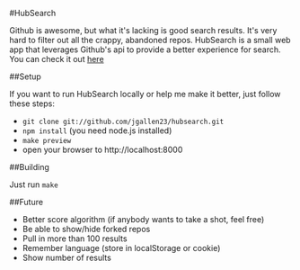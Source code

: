 #HubSearch

Github is awesome, but what it's lacking is good search results.  It's very hard to filter out all the crappy, abandoned repos.  HubSearch is a small web app that leverages Github's api to provide a better experience for search.  You can check it out [here](http://projects.jga.me/hubsearch)

##Setup

If you want to run HubSearch locally or help me make it better, just follow these steps: 

- `git clone git://github.com/jgallen23/hubsearch.git`
- `npm install` (you need node.js installed)
- `make preview`
- open your browser to http://localhost:8000

##Building

Just run `make`

##Future

- Better score algorithm (if anybody wants to take a shot, feel free)
- Be able to show/hide forked repos
- Pull in more than 100 results
- Remember language (store in localStorage or cookie)
- Show number of results
